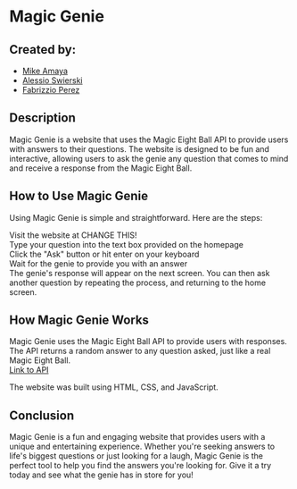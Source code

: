 # Magic Genie

## Created by:
 * [Mike Amaya](https://github.com/Michael-Amaya)
 * [Alessio Swierski](https://github.com/alessiodski)
 * [Fabrizzio Perez](https://github.com/fabrizzio-perez)

## Description

Magic Genie is a website that uses the Magic Eight Ball API to provide users with answers to their questions. The website is designed to be fun and interactive, allowing users to ask the genie any question that comes to mind and receive a response from the Magic Eight Ball.

## How to Use Magic Genie
Using Magic Genie is simple and straightforward. Here are the steps:

Visit the website at CHANGE THIS! <br>
Type your question into the text box provided on the homepage <br>
Click the "Ask" button or hit enter on your keyboard <br>
Wait for the genie to provide you with an answer <br>
The genie's response will appear on the next screen. You can then ask another question by repeating the process, and returning to the home screen. <br>

## How Magic Genie Works
Magic Genie uses the Magic Eight Ball API to provide users with responses. The API returns a random answer to any question asked, just like a real Magic Eight Ball. <br>
[Link to API](https://www.eightballapi.com/#demo)

The website was built using HTML, CSS, and JavaScript.

## Conclusion
Magic Genie is a fun and engaging website that provides users with a unique and entertaining experience. Whether you're seeking answers to life's biggest questions or just looking for a laugh, Magic Genie is the perfect tool to help you find the answers you're looking for. Give it a try today and see what the genie has in store for you!
